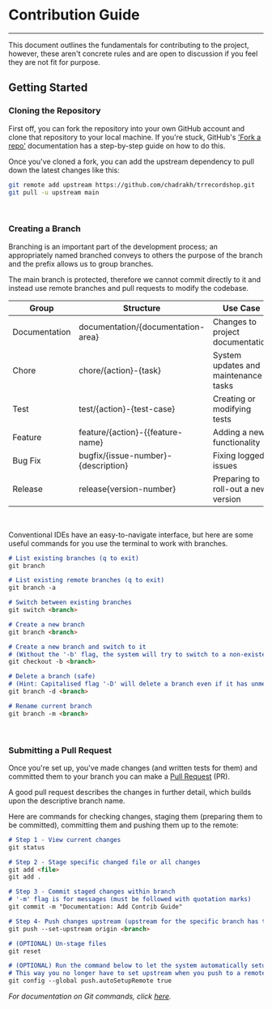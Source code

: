 # Contribution Guide
<hr />
This document outlines the fundamentals for contributing to the project, however, these aren't concrete rules and are open to discussion if you feel they are not fit for purpose.

## Getting Started
### Cloning the Repository
First off, you can fork the repository into your own GitHub account and clone that repository to your local machine. If you're stuck, GitHub's ['Fork a repo'](https://docs.github.com/en/get-started/quickstart/fork-a-repo) documentation has a step-by-step guide on how to do this.

Once you've cloned a fork, you can add the upstream dependency to pull down the latest changes like this:
```bash
git remote add upstream https://github.com/chadrakh/trrecordshop.git
git pull -u upstream main
```

<br />

### Creating a Branch
Branching is an important part of the development process; an appropriately named branched conveys to others the purpose of the branch and the prefix allows us to group branches.

The main branch is protected, therefore we cannot commit directly to it and instead use remote branches and pull requests to modify the codebase.

| Group         | Structure                           | Use Case                             | Example                                   |
|---------------|-------------------------------------|--------------------------------------|-------------------------------------------|
| Documentation | documentation/{documentation-area}  | Changes to project documentation     | `documentation/update-contribution-guide` |
| Chore         | chore/{action}-{task}               | System updates and maintenance tasks | `chore/update-dependency-versions`        |
| Test          | test/{action}-{test-case}           | Creating or modifying tests          | `test/add-data-validation-test`           |
| Feature       | feature/{action}-{{feature-name}    | Adding a new functionality           | `feature/add-service-layer`               |
| Bug Fix       | bugfix/{issue-number}-{description} | Fixing logged issues                 | `bugfix/12-fix-save-bug`                  |
| Release       | release{version-number}             | Preparing to roll-out a new version  | `release/v1.0.0`                          |

<br />

Conventional IDEs have an easy-to-navigate interface, but here are some useful commands for you use the terminal to work with branches.

```md
# List existing branches (q to exit)
git branch

# List existing remote branches (q to exit)
git branch -a

# Switch between existing branches
git switch <branch>

# Create a new branch
git branch <branch>

# Create a new branch and switch to it
# (Without the '-b' flag, the system will try to switch to a non-existent branch)
git checkout -b <branch>

# Delete a branch (safe)
# (Hint: Capitalised flag '-D' will delete a branch even if it has unmerged changes)
git branch -d <branch>

# Rename current branch
git branch -m <branch>

```

<br />

### Submitting a Pull Request
Once you're set up, you've made changes (and written tests for them) and committed them to your branch you can make a [Pull Request](https://docs.github.com/en/pull-requests/collaborating-with-pull-requests/proposing-changes-to-your-work-with-pull-requests/creating-a-pull-request-from-a-fork) (PR).

A good pull request describes the changes in further detail, which builds upon the descriptive branch name.

Here are commands for checking changes, staging them (preparing them to be committed), committing them and pushing them up to the remote:

```md
# Step 1 - View current changes
git status

# Step 2 - Stage specific changed file or all changes
git add <file>
git add .

# Step 3 - Commit staged changes within branch
# '-m' flag is for messages (must be followed with quotation marks)
git commit -m "Documentation: Add Contrib Guide"

# Step 4- Push changes upstream (upstream for the specific branch has to be defined)
git push --set-upstream origin <branch>

# (OPTIONAL) Un-stage files
git reset

# (OPTIONAL) Run the command below to let the system automatically setup the remote tracking
# This way you no longer have to set upstream when you push to a remote
git config --global push.autoSetupRemote true
```

*For documentation on Git commands, click [here](https://www.atlassian.com/git/glossary).*